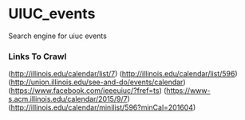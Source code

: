 # UIUC_events
Search engine for uiuc events

### Links To Crawl
(http://illinois.edu/calendar/list/7)
(http://illinois.edu/calendar/list/596)
(http://union.illinois.edu/see-and-do/events/calendar)
(https://www.facebook.com/ieeeuiuc/?fref=ts)
(https://www-s.acm.illinois.edu/calendar/2015/9/7)
(http://illinois.edu/calendar/minilist/596?minCal=201604)
